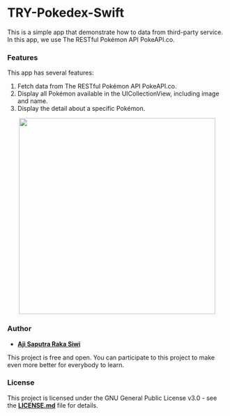 # **TRY-Pokedex-Swift**

This is a simple app that demonstrate how to data from third-party service. In this app, we use The RESTful Pokémon API PokeAPI.co. 

### **Features**
This app has several features:
1. Fetch data from The RESTful Pokémon API PokeAPI.co.
2. Display all Pokémon available in the UICollectionView, including image and name.
3. Display the detail about a specific Pokémon.

<p align="center">
  <img src="https://github.com/Ajisaputrars/TRY-Pokedex-Swift/blob/master/screenshot.png" width="450" align="center">
</p>


### **Author**

* **[Aji Saputra Raka Siwi][1]**

This project is free and open. You can participate to this project to make even more better for everybody to learn.

### **License**
This project is licensed under the GNU General Public License v3.0 - see the [**LICENSE.md**][2] file for details.

[1]:	https://github.com/Ajisaputrars
[2]:	https://github.com/Ajisaputrars/TRY-Pokedex-Swift/blob/master/LICENSE